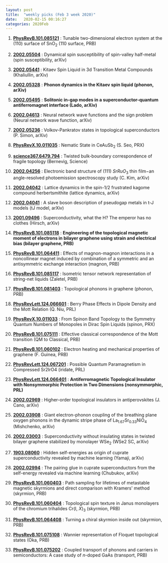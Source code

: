 ```yaml
---
layout: post
title:  "weekly picks (Feb 3 week 2020)"
date:   2020-02-15 00:16:27
categories: 2020Feb
---
```



1. **[PhysRevB.101.085121](https://link.aps.org/doi/10.1103/PhysRevB.101.085121)** : Tunable two-dimensional electron system at the (110) surface of ${\mathrm{SnO}}_{2}$ (110 surface, PRB)

1. **[2002.05504](http://arxiv.org/abs/2002.05504)** : Dynamical spin susceptibility of spin-valley half-metal (spin susceptibility, arXiv)

1. **[2002.05441](http://arxiv.org/abs/2002.05441)** : Kitaev Spin Liquid in 3d Transition Metal Compounds (Khaliullin, arXiv)

1. **[2002.05328](http://arxiv.org/abs/2002.05328)** : **Phonon dynamics in the Kitaev spin liquid (phonon, arXiv)**


1. **[2002.05495](http://arxiv.org/abs/2002.05495)** : **Solitonic in-gap modes in a superconductor-quantum antiferromagnet interface (Lado, arXiv)**

1. **[2002.04613](http://arxiv.org/abs/2002.04613)** : Neural network wave functions and the sign problem (Neural network wave function, arXiv)

1. **[2002.05236](http://arxiv.org/abs/2002.05236)** : Volkov-Pankratov states in topological superconductors (P. Simon, arXiv)

1. **[PhysRevX.10.011035](https://link.aps.org/doi/10.1103/PhysRevX.10.011035)** : Nematic State in ${\mathrm{CeAuSb}}_{2}$ (S. Seo, PRX)

1. **[science367.6479.794](https://science.sciencemag.org/content/367/6479/794)** : Twisted bulk-boundary correspondence of fragile topology (Bernevig, Science)



1. **[2002.04256](http://arxiv.org/abs/2002.04256)** : Electronic band structure of (111) $SrRuO_{3}$ thin film$-$an angle-resolved photoemission spectroscopy study (C. Kim, arXiv)

1. **[2002.04042](http://arxiv.org/abs/2002.04042)** : Lattice dynamics in the spin-1/2 frustrated kagome compound herbertsmithite (lattice dynamics, arXiv)

1. **[2002.04041](http://arxiv.org/abs/2002.04041)** : A slave boson description of pseudogap metals in t-J models (tJ model, arXiv)

1. **[2001.09496](http://arxiv.org/abs/2001.09496)** : Superconductivity, what the H? The emperor has no clothes (Hirsch, arXiv)

1. **[PhysRevB.101.085118](https://journals.aps.org/prb/pdf/10.1103/PhysRevB.101.085118)** : **Engineering of the topological magnetic moment of electrons in bilayer graphene using strain and electrical bias (bilayer graphene, PRB)**


1. **[PhysRevB.101.064411](https://journals.aps.org/prb/pdf/10.1103/PhysRevB.101.064411)** : Effects of magnon-magnon interactions in a noncollinear magnet induced by combination of a symmetric and an antisymmetric exchange interaction (magnon, PRB)

1. **[PhysRevB.101.085117](https://journals.aps.org/prb/pdf/10.1103/PhysRevB.101.085117)** : Isometric tensor network representation of string-net liquids (Zaletel, PRB)

1. **[PhysRevB.101.081403](https://journals.aps.org/prb/pdf/10.1103/PhysRevB.101.081403)** : Topological phonons in graphene (phonon, PRB)

1. **[PhysRevLett.124.066601](https://journals.aps.org/prl/pdf/10.1103/PhysRevLett.124.066601)** : Berry Phase Effects in Dipole Density and the Mott Relation (Q. Niu, PRL)

1. **[PhysRevX.10.011033](https://journals.aps.org/prx/pdf/10.1103/PhysRevX.10.011033)** : From Spinon Band Topology to the Symmetry Quantum Numbers of Monopoles in Dirac Spin Liquids (spinon, PRX)


1. **[PhysRevB.101.075111](https://journals.aps.org/prb/pdf/10.1103/PhysRevB.101.075111)** : Effective classical correspondence of the Mott transition (QM to Classical, PRB)

1. **[PhysRevB.101.060102](https://journals.aps.org/prb/pdf/10.1103/PhysRevB.101.060102)** : Electron heating and mechanical properties of graphene (F. Guinea, PRB)

1. **[PhysRevLett.124.067201](https://journals.aps.org/prl/pdf/10.1103/PhysRevLett.124.067201)** : Possible Quantum Paramagnetism in Compressed Sr2IrO4 (iridate, PRL)

1. **[PhysRevLett.124.066401](https://journals.aps.org/prl/pdf/10.1103/PhysRevLett.124.066401)** : **Antiferromagnetic Topological Insulator with Nonsymmorphic Protection in Two Dimensions (nonsymmorphic, PRL)**


1. **[2002.02969](http://arxiv.org/abs/2002.02969)** : Higher-order topological insulators in antiperovskites (J. Cano, arXiv)

1. **[2002.03908](http://arxiv.org/abs/2002.03908)** : Giant electron-phonon coupling of the breathing plane oxygen phonons in the dynamic stripe phase of La$_{1.67}$Sr$_{0.33}$NiO$_4$ (Mishchenko, arXiv)

1. **[2002.03003](http://arxiv.org/abs/2002.03003)** : Superconductivity without insulating states in twisted bilayer graphene stabilized by monolayer WSe$_2$ (WSe2 SC, arXiv)

1. **[1903.08060](http://arxiv.org/abs/1903.08060)** : Hidden self-energies as origin of cuprate superconductivity revealed by machine learning (Yamaji, arXiv)

1. **[2002.02994](http://arxiv.org/abs/2002.02994)** : The pairing glue in cuprate superconductors from the self-energy revealed via machine learning (Chubukov, arXiv)


1. **[PhysRevB.101.060403](https://link.aps.org/doi/10.1103/PhysRevB.101.060403)** : Path sampling for lifetimes of metastable magnetic skyrmions and direct comparison with Kramers' method (skyrmion, PRB)

1. **[PhysRevB.101.060404](https://link.aps.org/doi/10.1103/PhysRevB.101.060404)** : Topological spin texture in Janus monolayers of the chromium trihalides Cr(I, ${X)}_{3}$ (skyrmion, PRB)

1. **[PhysRevB.101.064408](https://link.aps.org/doi/10.1103/PhysRevB.101.064408)** : Turning a chiral skyrmion inside out (skyrmion, PRB)

1. **[PhysRevB.101.075108](https://link.aps.org/doi/10.1103/PhysRevB.101.075108)** : Wannier representation of Floquet topological states (Oka, PRB)

1. **[PhysRevB.101.075202](https://link.aps.org/doi/10.1103/PhysRevB.101.075202)** : Coupled transport of phonons and carriers in semiconductors: A case study of $n$-doped GaAs (transport, PRB)
